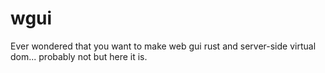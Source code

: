 # wgui

Ever wondered that you want to make web gui rust and server-side virtual dom... probably not but here it is.